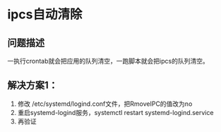 # ipcs自动清除



## 问题描述

一执行crontab就会把应用的队列清空，一跑脚本就会把ipcs的队列清空。



## 解决方案1：

1. 修改 /etc/systemd/logind.conf文件，把RmoveIPC的值改为no
2. 重启systemd-logind服务，systemctl restart systemd-logind.service
3. 再验证


